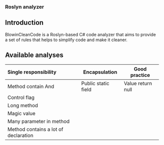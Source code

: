 ### Roslyn analyzer

## Introduction

BlowinCleanCode is a Roslyn-based C# code analyzer that aims to provide a set of rules that helps to simplify code and make it cleaner.

## Available analyses


| Single responsibility                | Encapsulation       | Good practice     |
| :----------------------------------- | ------------------- | ----------------- |
| Method contain And                   | Public static field | Value return null |
| Control flag                         |                     |                   |
| Long method                          |                     |                   |
| Magic value                          |                     |                   |
| Many parameter in method             |                     |                   |
| Method contains a lot of declaration |                     |                   |


